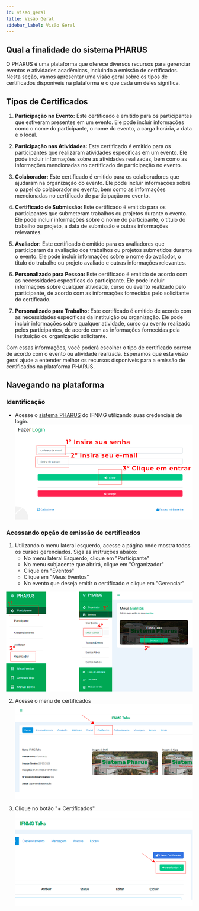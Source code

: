 ```yaml
---
id: visao_geral
title: Visão Geral
sidebar_label: Visão Geral
---
```

## Qual a finalidade do sistema PHARUS
O PHARUS é uma plataforma que oferece diversos recursos para gerenciar eventos e atividades acadêmicas, incluindo a emissão de certificados. Nesta seção, vamos apresentar uma visão geral sobre os tipos de certificados disponíveis na plataforma e o que cada um deles significa.

## Tipos de Certificados
1. **Participação no Evento:** Este certificado é emitido para os participantes que estiveram presentes em um evento. Ele pode incluir informações como o nome do participante, o nome do evento, a carga horária, a data e o local.

2. **Participação nas Atividades:** Este certificado é emitido para os participantes que realizaram atividades específicas em um evento. Ele pode incluir informações sobre as atividades realizadas, bem como as informações mencionadas no certificado de participação no evento.

3. **Colaborador:** Este certificado é emitido para os colaboradores que ajudaram na organização do evento. Ele pode incluir informações sobre o papel do colaborador no evento, bem como as informações mencionadas no certificado de participação no evento.

4. **Certificado de Submissão:** Este certificado é emitido para os participantes que submeteram trabalhos ou projetos durante o evento. Ele pode incluir informações sobre o nome do participante, o título do trabalho ou projeto, a data de submissão e outras informações relevantes.

5. **Avaliador:** Este certificado é emitido para os avaliadores que participaram da avaliação dos trabalhos ou projetos submetidos durante o evento. Ele pode incluir informações sobre o nome do avaliador, o título do trabalho ou projeto avaliado e outras informações relevantes.

6. **Personalizado para Pessoa:** Este certificado é emitido de acordo com as necessidades específicas do participante. Ele pode incluir informações sobre qualquer atividade, curso ou evento realizado pelo participante, de acordo com as informações fornecidas pelo solicitante do certificado.

7. **Personalizado para Trabalho:** Este certificado é emitido de acordo com as necessidades específicas da instituição ou organização. Ele pode incluir informações sobre qualquer atividade, curso ou evento realizado pelos participantes, de acordo com as informações fornecidas pela instituição ou organização solicitante.

Com essas informações, você poderá escolher o tipo de certificado correto de acordo com o evento ou atividade realizada. Esperamos que esta visão geral ajude a entender melhor os recursos disponíveis para a emissão de certificados na plataforma PHARUS.

## Navegando na plataforma
### Identificação
- Acesse o [sistema PHARUS](https://eventos.ifnmg.edu.br/login) do IFNMG utilizando suas credenciais de login.
![Processo de login](/img/screenshots/login.png "login")

### Acessando opção de emissão de certificados
1. Utilizando o menu lateral esquerdo, acesse a página onde mostra todos os cursos gerenciados. Siga as instruções abaixo:
    - No menu lateral Esquerdo, clique em "Participante"
    - No menu subjacente que abrirá, clique em "Organizador"
    - Clique em "Eventos"
    - Clique em "Meus Eventos"
    - No evento que deseja emitir o certificado e clique em "Gerenciar"

![Processo de seleção de evento](/img/screenshots/certificado1.png "login")

2. Acesse o menu de certificados
![Menu de certificados](/img/screenshots/certificado2.png "certificadoMenu")

3. Clique no botão "+ Certificados"
![Botão + Certificados](/img/screenshots/certificado3.png "botão + Certificados")